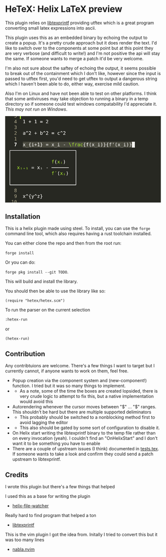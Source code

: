 # HeTeX: Helix LaTeX preview

This plugin relies on [libtexprintf](https://github.com/bartp5/libtexprintf/) providing utftex which is a great program converting small latex expressions into ascii.

This plugin uses this as an embedded binary by echoing the output to create a popup. It's a pretty crude approach but it does render the text. I'd like to switch over to the components at some point but at this point they are very verbose (and difficult to write!) and I'm not positive the api will stay the same. If someone wants to merge a patch it'd be very welcome.

I'm also not sure about the saftey of echoing the output, it seems possible to break out of the containment which I don't like, however since the input is passed to utftex first, you'd need to get utftex to output a dangerous string which I haven't been able to do, either way, exercise mild caution.

Also I'm on Linux and have not been able to test on other platforms. I think that some antiviruses may take objection to running a binary in a temp directory so if someone could test windows compatability I'd appreciate it. *This may not run on Windows*.

![alt text](media/image.png)

## Installation

This is a helix plugin made using steel. To install, you can use the `forge` command line tool,
which also requires having a rust toolchain installed.

You can either clone the repo and then from the root run:

`forge install`

Or you can do:

`forge pkg install --git TODO`.

This will build and install the library.

You should then be able to use the library like so:

```steel
(require "hetex/hetex.scm")
```

To run the parser on the current selection

```txt
:hetex-run
```

or

```scheme
(hetex-run)
```

## Contribution

Any contribtuions are welcome. There's a few things I want to target but I currently cannot, if anyone wants to work on them, feel free.
* Popup creation via the component system and (new-component!) function. I tried but it was so many things to implement.
* * As a note, some of the time the boxes are created lopsided, there is very crude logic to attempt to fix this, but a native implementation would avoid this
* Autorendering whenever the cursor moves between "\$" ... "\$" ranges. This shouldn't be hard but there are multiple supported deliminators 
* * This probably should be switched to a nonblocking method first to avoid lagging the editor
* * This also should be gated by some sort of configuration to disable it.  
* On Helix start writing the libtexprintf binary to the temp file rather than on every invocation (yeah). I couldn't find an "OnHelixStart" and I don't want it to be something you have to enable
* There are a couple of upstream issues (I think) documented in [tests.tex](tests.tex). If someone wants to take a look and confirm they could send a patch upstream to libtexprintf. 

## Credits

I wrote this plugin but there's a few things that helped

I used this as a base for writing the plugin
* [helix-file-watcher](https://github.com/mattwparas/helix-file-watcher)

Really hard to find program that helped a ton
* [libtexprintf](https://github.com/bartp5/libtexprintf/)

This is the vim plugin I got the idea from. Initally I tried to convert this but it was too many lines
* [nabla.nvim](https://github.com/jbyuki/nabla.nvim) 